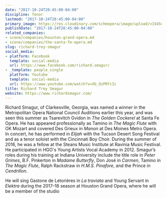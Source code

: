 ```yaml
---
date: "2017-10-24T20:45:00-04:00"
discipline: Tenor
lastmod: "2017-10-24T20:45:00-04:00"
primary_image: https://res.cloudinary.com/schmopera/image/upload/v1545409169/media/webhook-uploads/1508892190849/2017-10-24---Richard-Trey-Smagur.jpg.jpg
publishDate: "2017-10-24T20:45:00-04:00"
related_companies:
- scene/companies/houston-grand-opera.md
- scene/companies/the-santa-fe-opera.md
slug: richard-trey-smagur
social_media:
- platform: Facebook
  template: social-media
  url: https://www.facebook.com/richard.smagur/
- _template: people_single
  platform: Youtube
  template: social-media
  url: https://www.youtube.com/watch?v=Xb_OzPRfcIc
title: Richard Trey Smagur
website: https://www.richardsmagur.com/
---
```


Richard Smagur, of Clarkesville, Georgia, was named a winner in the
Metropolitan Opera National Council Auditions earlier this year, and was
seen this summer as Tsarevitch Gvidon in *The Golden Cockerel* at Santa Fe Opera. He has appeared professionally as Tamino in *The Magic Flute* with OK Mozart and covered Des Grieux in *Manon* at Des Moines Metro Opera. In concert, he has performed in *Elijah* with the Tucson Desert Song Festival and as a tenor soloist with the Cincinnati Boy Choir. During the summer of 2016, he was a fellow at the Steans Music Institute at Ravinia Music Festival. He participated in HGO's Young Artists Vocal Academy in 2012. Smagur’s roles during his training at Indiana University include the title role in *Peter Grimes*, B.F. Pinkerton in *Madame Butterfly*, Don José in *Carmen*, Tamino in *The Magic Flute*, Ralph Rackstraw in *H.M.S. Pinafore*, and the Prince in *Cendrillon*.

He will sing Gastone de Letorières in *La traviata* and Young Servant in *Elektra* during the 2017–18 season at Houston Grand Opera, where he will be a member of the studio
